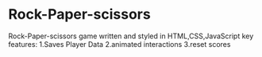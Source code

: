 # Rock-Paper-scissors
Rock-Paper-scissors game written and styled in HTML,CSS,JavaScript
key features:
1.Saves Player Data
2.animated interactions
3.reset scores
